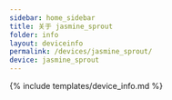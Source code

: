 ```yaml
---
sidebar: home_sidebar
title: 关于 jasmine_sprout
folder: info
layout: deviceinfo
permalink: /devices/jasmine_sprout/
device: jasmine_sprout
---
```

{% include templates/device_info.md %}
